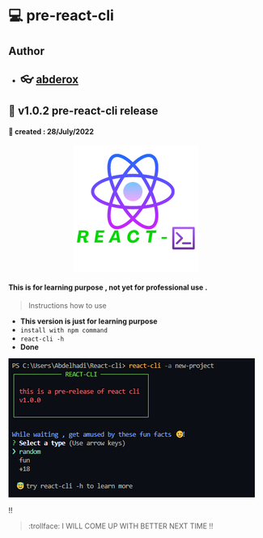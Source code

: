 # :computer: pre-react-cli

## Author

- ## :eyeglasses: [abderox](https://github.com/abderox/)

## :bookmark_tabs: __v1.0.2 pre-react-cli release__
#### :date: created : 28/July/2022
<p align="center"><img src = "https://github.com/abderox/pre-react-cli/blob/master/react-cli.png" alt="logo"/></p>

#### This is for learning purpose , not yet for professional use . 



> Instructions how to use 
- __This version is just for learning purpose__ 
- ``` install with npm command  ```
- ``` react-cli -h  ```
- __Done__

<img src = "https://github.com/abderox/pre-react-cli/blob/master/cli_cap.png" alt="logo"/>

:bangbang:
> :trollface: I WILL COME UP WITH BETTER NEXT TIME  !!

